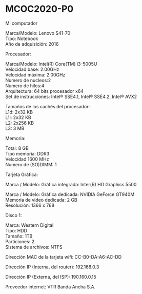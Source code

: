 # MCOC2020-P0
Mi computador  

Marca/Modelo: Lenovo S41-70  
Tipo: Notebook  
Año de adquisición: 2016    

Procesador:  

Marca/Modelo: Intel(R) Core(TM) i3-5005U  
Velocidad base: 2.00GHz  
Velocidad máxima: 2.00GHz  
Numero de nucleos:2  
Numero de hilos:4  
Arquitectura: 64 bits procesador x64  
Set de instrucciones: Intel® SSE4.1, Intel® SSE4.2, Intel® AVX2  

Tamaños de los cachés del procesador:  
L1d: 2x32 KB  
L1i: 2x32 KB  
L2: 2x256 KB  
L3: 3 MB  

Memoria:  

Total: 8 GB  
Tipo memoria: DDR3  
Velocidad 1600 MHz  
Numero de (SO)DIMM: 1  

Tarjeta Gráfica:  

Marca / Modelo: Gráfica integrada: Inter(R) HD Graphics 5500  

Marca / Modelo: Gráfica dedicada: NVIDIA GeForce GT940M  
                Memoria de video dedicada: 2 GB  
Resolución: 1366 x 768  

Disco 1:  

Marca: Western Digital  
Tipo: HDD  
Tamaño: 1TB  
Particiones: 2  
Sistema de archivos: NTFS  



Dirección MAC de la tarjeta wifi: CC-B0-DA-A6-AC-DD  

Dirección IP (Interna, del router): 192.168.0.3  

Dirección IP (Externa, del ISP): 190.160.0.15  

Proveedor internet: VTR Banda Ancha S.A.  
